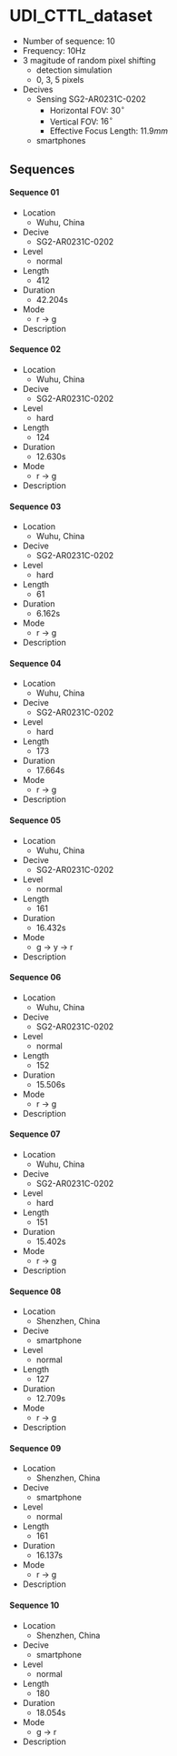 # UDI_CTTL_dataset
* Number of sequence: 10
* Frequency: 10Hz
* 3 magitude of random pixel shifting
  * detection simulation
  * 0, 3, 5 pixels
* Decives
  * Sensing SG2-AR0231C-0202
    * Horizontal FOV: $30 ^{\circ}$
    * Vertical FOV: $16 ^{\circ}$
    * Effective Focus Length: $11.9mm$
  * smartphones

## Sequences
#### Sequence 01
* Location
  * Wuhu, China
* Decive
  * SG2-AR0231C-0202
* Level
  * normal
* Length
  * 412
* Duration
  * 42.204s
* Mode
  * r -> g
* Description
#### Sequence 02
* Location
  * Wuhu, China
* Decive
  * SG2-AR0231C-0202
* Level
  * hard
* Length
  * 124
* Duration
  * 12.630s
* Mode
  * r -> g
* Description
#### Sequence 03
* Location
  * Wuhu, China
* Decive
  * SG2-AR0231C-0202
* Level
  * hard
* Length
  * 61
* Duration
  * 6.162s
* Mode
  * r -> g
* Description
#### Sequence 04
* Location
  * Wuhu, China
* Decive
  * SG2-AR0231C-0202
* Level
  * hard
* Length
  * 173
* Duration
  * 17.664s
* Mode
  * r -> g
* Description
#### Sequence 05
* Location
  * Wuhu, China
* Decive
  * SG2-AR0231C-0202
* Level
  * normal
* Length
  * 161
* Duration
  * 16.432s
* Mode
  * g -> y -> r
* Description
#### Sequence 06
* Location
  * Wuhu, China
* Decive
  * SG2-AR0231C-0202
* Level
  * normal
* Length
  * 152
* Duration
  * 15.506s
* Mode
  * r -> g
* Description
#### Sequence 07
* Location
  * Wuhu, China
* Decive
  * SG2-AR0231C-0202
* Level
  * hard
* Length
  * 151
* Duration
  * 15.402s
* Mode
  * r -> g
* Description
#### Sequence 08
* Location
  * Shenzhen, China
* Decive
  * smartphone
* Level
  * normal
* Length
  * 127
* Duration
  * 12.709s
* Mode
  * r -> g
* Description
#### Sequence 09
* Location
  * Shenzhen, China
* Decive
  * smartphone
* Level
  * normal
* Length
  * 161
* Duration
  * 16.137s
* Mode
  * r -> g
* Description
#### Sequence 10
* Location
  * Shenzhen, China
* Decive
  * smartphone
* Level
  * normal
* Length
  * 180
* Duration
  * 18.054s
* Mode
  * g -> r
* Description
